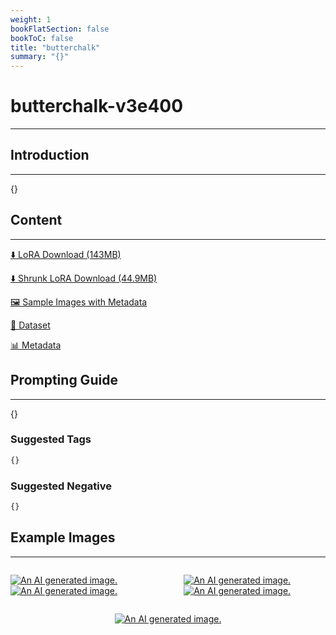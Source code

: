 ```yaml
---
weight: 1
bookFlatSection: false
bookToC: false
title: "butterchalk"
summary: "{}"
---
```


<!--markdownlint-disable MD025 MD033 -->

# butterchalk-v3e400

---

## Introduction

---

{}

## Content

---

[⬇️ LoRA Download (143MB)](https://huggingface.co/k4d3/yiff_toolkit/resolve/main/ponyxl_loras/butterchalk-v3e400.safetensors?download=true)

[⬇️ Shrunk LoRA Download (44.9MB)](https://huggingface.co/k4d3/yiff_toolkit/resolve/main/ponyxl_loras_shrunk_2/butterchalk-v3e400_frockpt1_th-3.55.safetensors?download=true)

[🖼️ Sample Images with Metadata](https://huggingface.co/k4d3/yiff_toolkit/tree/main/static/{})

[📐 Dataset](https://huggingface.co/datasets/k4d3/furry/tree/main/by_butterchalk)

[📊 Metadata](https://huggingface.co/k4d3/yiff_toolkit/raw/main/ponyxl_loras/butterchalk-v3e400.json)

## Prompting Guide

---

{}

### Suggested Tags

```md
{}
```

### Suggested Negative

```md
{}
```

## Example Images

---

<div style="display: flex; justify-content: space-between;">
  <div style="display: flex; justify-content: space-between; width: 45%;">

[![An AI generated image.](small.png)](large.png)
[![An AI generated image.](small.png)](large.png)

</div>
  <div style="display: flex; justify-content: space-between; width: 45%;">

[![An AI generated image.](small.png)](large.png)
[![An AI generated image.](small.png)](large.png)

  </div>
</div>
<div style="display: flex; justify-content: center;">

[![An AI generated image.](small.png)](large.png)

</div>
